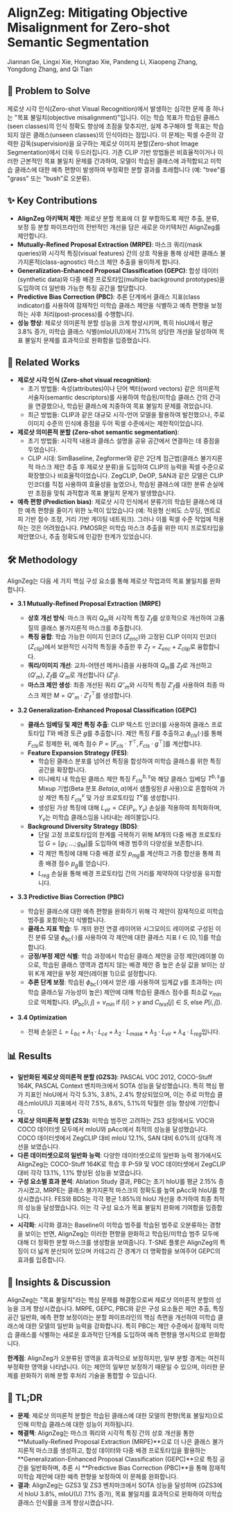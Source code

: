 # AlignZeg: Mitigating Objective Misalignment for Zero-shot Semantic Segmentation

Jiannan Ge, Lingxi Xie, Hongtao Xie, Pandeng Li, Xiaopeng Zhang, Yongdong Zhang, and Qi Tian

## 🧩 Problem to Solve

제로샷 시각 인식(Zero-shot Visual Recognition)에서 발생하는 심각한 문제 중 하나는 "목표 불일치(objective misalignment)"입니다. 이는 학습 목표가 학습된 클래스(seen classes)의 인식 정확도 향상에 초점을 맞추지만, 실제 추구해야 할 목표는 학습되지 않은 클래스(unseen classes)의 인식이라는 점입니다. 이 문제는 픽셀 수준의 강력한 감독(supervision)을 요구하는 제로샷 이미지 분할(Zero-shot Image Segmentation)에서 더욱 두드러집니다. 기존 CLIP 기반 방법들은 비효율적이거나 이러한 근본적인 목표 불일치 문제를 간과하여, 모델이 학습된 클래스에 과적합되고 미학습 클래스에 대한 예측 편향이 발생하여 부정확한 분할 결과를 초래합니다 (예: "tree"를 "grass" 또는 "bush"로 오분류).

## ✨ Key Contributions

* **AlignZeg 아키텍처 제안**: 제로샷 분할 목표에 더 잘 부합하도록 제안 추출, 분류, 보정 등 분할 파이프라인의 전반적인 개선을 담은 새로운 아키텍처인 AlignZeg를 제안합니다.
* **Mutually-Refined Proposal Extraction (MRPE)**: 마스크 쿼리(mask queries)와 시각적 특징(visual features) 간의 상호 작용을 통해 상세한 클래스 불가지론적(class-agnostic) 마스크 제안 추출을 용이하게 합니다.
* **Generalization-Enhanced Proposal Classification (GEPC)**: 합성 데이터(synthetic data)와 다중 배경 프로토타입(multiple background prototypes)을 도입하여 더 일반화 가능한 특징 공간을 할당합니다.
* **Predictive Bias Correction (PBC)**: 추론 단계에서 클래스 지표(class indicator)를 사용하여 잠재적인 미학습 클래스 제안을 식별하고 예측 편향을 보정하는 사후 처리(post-process)를 수행합니다.
* **성능 향상**: 제로샷 의미론적 분할 성능을 크게 향상시키며, 특히 hIoU에서 평균 3.8% 증가, 미학습 클래스 식별(mIoU(U))에서 7.1%의 상당한 개선을 달성하여 목표 불일치 문제를 효과적으로 완화함을 입증했습니다.

## 📎 Related Works

* **제로샷 시각 인식 (Zero-shot visual recognition)**:
  * 초기 방법들: 속성(attributes)이나 단어 벡터(word vectors) 같은 의미론적 서술자(semantic descriptors)를 사용하여 학습된/미학습 클래스 간의 간극을 연결했으나, 학습된 클래스에 치중하여 목표 불일치 문제를 겪었습니다.
  * 최근 방법들: CLIP과 같은 대규모 시각-언어 모델을 활용하여 발전했으나, 주로 이미지 수준의 인식에 중점을 두어 픽셀 수준에서는 제한적이었습니다.
* **제로샷 의미론적 분할 (Zero-shot semantic segmentation)**:
  * 초기 방법들: 시각적 내용과 클래스 설명을 공유 공간에서 연결하는 데 중점을 두었습니다.
  * CLIP 시대: SimBaseline, Zegformer와 같은 2단계 접근법(클래스 불가지론적 마스크 제안 추출 후 제로샷 분류)을 도입하여 CLIP의 능력을 픽셀 수준으로 확장했으나 비효율적이었습니다. ZegCLIP, DeOP, SAN과 같은 모델은 CLIP 인코더를 직접 사용하여 효율성을 높였으나, 학습된 클래스에 대한 분류 손실에만 초점을 맞춰 과적합과 목표 불일치 문제가 발생했습니다.
* **예측 편향 (Prediction bias)**: 제로샷 시각 인식에서 분류기의 학습된 클래스에 대한 예측 편향을 줄이기 위한 노력이 있었습니다 (예: 적응형 신뢰도 스무딩, 엔트로피 기반 점수 조정, 거리 기반 게이팅 네트워크). 그러나 이를 픽셀 수준 작업에 적용하는 것은 어려웠습니다. PMOSR은 미학습 마스크 추출을 위한 미지 프로토타입을 제안했으나, 추출 정확도에 민감한 한계가 있었습니다.

## 🛠️ Methodology

AlignZeg는 다음 세 가지 핵심 구성 요소를 통해 제로샷 작업과의 목표 불일치를 완화합니다.

* **3.1 Mutually-Refined Proposal Extraction (MRPE)**
  * **상호 개선 방식**: 마스크 쿼리 $Q_m$와 시각적 특징 $Z_f$를 상호적으로 개선하여 고품질의 클래스 불가지론적 마스크를 추출합니다.
  * **특징 융합**: 학습 가능한 이미지 인코더 ($Z_{enc}$)와 고정된 CLIP 이미지 인코더 ($Z_{clip}$)에서 보완적인 시각적 특징을 추출한 후 $Z_f = Z_{enc} + Z_{clip}$로 융합합니다.
  * **쿼리/이미지 개선**: 교차-어텐션 메커니즘을 사용하여 $Q_m$를 $Z_f$로 개선하고 ($Q'_m$), $Z_f$를 $Q'_m$로 개선합니다 ($Z'_f$).
  * **마스크 제안 생성**: 최종 개선된 쿼리 $Q''_{m}$와 시각적 특징 $Z'_f$를 사용하여 최종 마스크 제안 $M = Q''_{m} \cdot Z'^{\top}_{f}$를 생성합니다.

* **3.2 Generalization-Enhanced Proposal Classification (GEPC)**
  * **클래스 임베딩 및 제안 특징 추출**: CLIP 텍스트 인코더를 사용하여 클래스 프로토타입 $T$와 배경 토큰 $g$를 추출합니다. 제안 특징 $F$를 추출하고 $\phi_{cls}(\cdot)$를 통해 $F_{cls}$로 정제한 뒤, 예측 점수 $P = [F_{cls} \cdot T^{\top}, F_{cls} \cdot g^{\top}]$를 계산합니다.
  * **Feature Expansion Strategy (FES)**:
    * 학습된 클래스 분포를 넘어선 특징을 합성하여 미학습 클래스를 위한 특징 공간을 확장합니다.
    * 미니배치 내 학습된 클래스 제안 특징 $F^{b,s}_{cls}$와 해당 클래스 임베딩 $T^{b,s}$를 Mixup 기법(Beta 분포 $Beta(\alpha, \alpha)$에서 샘플링된 $\beta$ 사용)으로 혼합하여 가상 제안 특징 $F^{v}_{cls}$ 및 가상 프로토타입 $T^{v}$를 생성합니다.
    * 생성된 가상 특징에 대해 $L_{vir} = CE(P_v, Y_v)$ 손실을 적용하여 최적화하며, $Y_v$는 미학습 클래스임을 나타내는 레이블입니다.
  * **Background Diversity Strategy (BDS)**:
    * 단일 고정 프로토타입의 한계를 극복하기 위해 $M$개의 다중 배경 프로토타입 $G=[g_1; \dots; g_M]$를 도입하여 배경 범주의 다양성을 보존합니다.
    * 각 제안 특징에 대해 다중 배경 로짓 $p_{mg}$를 계산하고 가중 합산을 통해 최종 배경 점수 $p_g$를 얻습니다.
    * $L_{reg}$ 손실을 통해 배경 프로토타입 간의 거리를 제약하여 다양성을 유지합니다.

* **3.3 Predictive Bias Correction (PBC)**
  * 학습된 클래스에 대한 예측 편향을 완화하기 위해 각 제안이 잠재적으로 미학습 범주를 포함하는지 식별합니다.
  * **클래스 지표 학습**: 두 개의 완전 연결 레이어와 시그모이드 레이어로 구성된 이진 분류 모델 $\phi_{bc}(\cdot)$를 사용하여 각 제안에 대한 클래스 지표 $I \in [0,1]$를 학습합니다.
  * **긍정/부정 제안 식별**: 학습 과정에서 학습된 클래스 제안을 긍정 제안(레이블 0)으로, 학습된 클래스 영역과 겹치지 않는 배경 제안 중 높은 손실 값을 보이는 상위 K개 제안을 부정 제안(레이블 1)으로 설정합니다.
  * **추론 단계 보정**: 학습된 $\phi_{bc}(\cdot)$에서 얻은 $I$를 사용하여 임계값 $\gamma$를 초과하는 (미학습 클래스일 가능성이 높은) 제안에 대해 학습된 클래스 점수를 최소값 $v_{min}$으로 억제합니다. ($P_{bc}[i,j] = v_{min}$ if $I[i] > \gamma$ and $C_{test}[j] \in S$, else $P[i,j]$).

* **3.4 Optimization**
  * 전체 손실은 $L=L_{bc}+\lambda_1 \cdot L_{ce}+\lambda_2 \cdot L_{mask}+\lambda_3 \cdot L_{vir}+\lambda_4 \cdot L_{reg}$입니다.

## 📊 Results

* **일반화된 제로샷 의미론적 분할 (GZS3)**: PASCAL VOC 2012, COCO-Stuff 164K, PASCAL Context 벤치마크에서 SOTA 성능을 달성했습니다. 특히 핵심 평가 지표인 hIoU에서 각각 5.3%, 3.8%, 2.4% 향상되었으며, 이는 주로 미학습 클래스mIoU(U) 지표에서 각각 7.5%, 8.6%, 5.1%의 탁월한 성능 향상에 기인합니다.
* **제로샷 의미론적 분할 (ZS3)**: 미학습 범주만 고려하는 ZS3 설정에서도 VOC와 COCO 데이터셋 모두에서 mIoU와 pAcc에서 최적의 성능을 달성했습니다. COCO 데이터셋에서 ZegCLIP 대비 mIoU 12.1%, SAN 대비 6.0%의 상대적 개선을 보였습니다.
* **다른 데이터셋으로의 일반화 능력**: 다양한 데이터셋으로의 일반화 능력 평가에서도 AlignZeg는 COCO-Stuff 164K로 학습 후 P-59 및 VOC 데이터셋에서 ZegCLIP 대비 각각 13.1%, 1.1% 향상된 성능을 보였습니다.
* **구성 요소별 효과 분석**: Ablation Study 결과, PBC는 초기 hIoU를 평균 2.15% 증가시켰고, MRPE는 클래스 불가지론적 마스크의 정확도를 높여 pAcc와 hIoU를 향상시켰습니다. FES와 BDS는 각각 평균 1.85%의 hIoU 개선을 추가하여 최종 최적의 성능을 달성했습니다. 이는 각 구성 요소가 목표 불일치 완화에 기여함을 입증합니다.
* **시각화**: 시각화 결과는 Baseline이 미학습 범주를 학습된 범주로 오분류하는 경향을 보이는 반면, AlignZeg는 이러한 편향을 완화하고 학습된/미학습 범주 모두에 대해 더 정확한 분할 마스크를 생성함을 보여줍니다. T-SNE 플롯은 AlignZeg의 특징이 더 넓게 분산되어 있으며 카테고리 간 경계가 더 명확함을 보여주어 GEPC의 효과를 입증합니다.

## 🧠 Insights & Discussion

AlignZeg는 "목표 불일치"라는 핵심 문제를 해결함으로써 제로샷 의미론적 분할의 성능을 크게 향상시켰습니다. MRPE, GEPC, PBC와 같은 구성 요소들은 제안 추출, 특징 공간 일반화, 예측 편향 보정이라는 분할 파이프라인의 핵심 측면을 개선하여 미학습 클래스에 대한 모델의 일반화 능력을 강화합니다. 특히 PBC는 제안 수준에서 잠재적 미학습 클래스를 식별하는 새로운 효과적인 단계를 도입하여 예측 편향을 명시적으로 완화합니다.

**한계점**: AlignZeg가 오분류된 영역을 효과적으로 보정하지만, 일부 분할 경계는 여전히 부정확한 영역을 나타냅니다. 이는 제안의 일부만 보정하기 때문일 수 있으며, 이러한 문제를 완화하기 위해 분할 후처리 기술을 통합할 수 있습니다.

## 📌 TL;DR

* **문제**: 제로샷 의미론적 분할은 학습된 클래스에 대한 모델의 편향(목표 불일치)으로 인해 미학습 클래스에 대한 성능이 저하됩니다.
* **해결책**: AlignZeg는 마스크 쿼리와 시각적 특징 간의 상호 개선을 통한 **Mutually-Refined Proposal Extraction (MRPE)**으로 더 나은 클래스 불가지론적 마스크를 생성하고, 합성 데이터와 다중 배경 프로토타입을 활용하는 **Generalization-Enhanced Proposal Classification (GEPC)**으로 특징 공간을 일반화하며, 추론 시 **Predictive Bias Correction (PBC)**을 통해 잠재적 미학습 제안에 대한 예측 편향을 보정하여 이 문제를 완화합니다.
* **결과**: AlignZeg는 GZS3 및 ZS3 벤치마크에서 SOTA 성능을 달성하며 (GZS3에서 hIoU 3.8%, mIoU(U) 7.1% 증가), 목표 불일치를 효과적으로 완화하여 미학습 클래스 인식률을 크게 향상시켰습니다.
